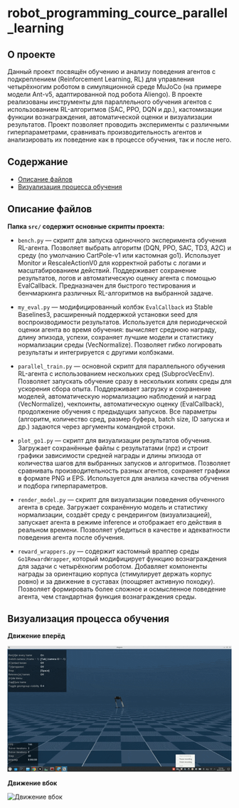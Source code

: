 # robot_programming_cource_parallel_learning

## О проекте

Данный проект посвящён обучению и анализу поведения агентов с подкреплением (Reinforcement Learning, RL) для управления четырёхногим роботом в симуляционной среде MuJoCo (на примере модели Ant-v5, адаптированной под робота Aliengo). В проекте реализованы инструменты для параллельного обучения агентов с использованием RL-алгоритмов (SAC, PPO, DQN и др.), кастомизации функции вознаграждения, автоматической оценки и визуализации результатов. Проект позволяет проводить эксперименты с различными гиперпараметрами, сравнивать производительность агентов и анализировать их поведение как в процессе обучения, так и после него.

## Содержание

- [Описание файлов](#описание-файлов)
- [Визуализация процесса обучения](#Визуализация-процесса-обучения)

## Описание файлов

**Папка `src/` содержит основные скрипты проекта:**

- `bench.py` — скрипт для запуска одиночного эксперимента обучения RL-агента. Позволяет выбрать алгоритм (DQN, PPO, SAC, TD3, A2C) и среду (по умолчанию CartPole-v1 или кастомная go1). Использует Monitor и RescaleActionV0 для корректной работы с логами и масштабированием действий. Поддерживает сохранение результатов, логов и автоматическую оценку агента с помощью EvalCallback. Предназначен для быстрого тестирования и бенчмаркинга различных RL-алгоритмов на выбранной задаче.

- `my_eval.py` — модифицированный колбэк `EvalCallback` из Stable Baselines3, расширенный поддержкой установки seed для воспроизводимости результатов. Используется для периодической оценки агента во время обучения: вычисляет среднюю награду, длину эпизода, успехи, сохраняет лучшие модели и статистику нормализации среды (VecNormalize). Позволяет гибко логировать результаты и интегрируется с другими колбэками.

- `parallel_train.py` — основной скрипт для параллельного обучения RL-агента с использованием нескольких сред (SubprocVecEnv). Позволяет запускать обучение сразу в нескольких копиях среды для ускорения сбора опыта. Поддерживает загрузку и сохранение моделей, автоматическую нормализацию наблюдений и наград (VecNormalize), чекпоинты, автоматическую оценку (EvalCallback), продолжение обучения с предыдущих запусков. Все параметры (алгоритм, количество сред, размер буфера, batch size, ID запуска и др.) задаются через аргументы командной строки.

- `plot_go1.py` — скрипт для визуализации результатов обучения. Загружает сохранённые файлы с результатами (npz) и строит графики зависимости средней награды и длины эпизода от количества шагов для выбранных запусков и алгоритмов. Позволяет сравнивать производительность разных агентов, сохраняет графики в формате PNG и EPS. Используется для анализа качества обучения и подбора гиперпараметров.

- `render_model.py` — скрипт для визуализации поведения обученного агента в среде. Загружает сохранённую модель и статистику нормализации, создаёт среду с рендерингом (визуализацией), запускает агента в режиме inference и отображает его действия в реальном времени. Позволяет убедиться в качестве и адекватности поведения агента после обучения.

- `reward_wrappers.py` — содержит кастомный враппер среды `Go1RewardWrapper`, который модифицирует функцию вознаграждения для задачи с четырёхногим роботом. Добавляет компоненты награды за ориентацию корпуса (стимулирует держать корпус ровно) и за движение в суставах (поощряет активную походку). Позволяет формировать более сложное и осмысленное поведение агента, чем стандартная функция вознаграждения среды.

## Визуализация процесса обучения

**Движение вперёд**

![Движение прямо](videos/forward.gif)


**Движение вбок**

![Движение вбок](videos/sidewalk.gif)
